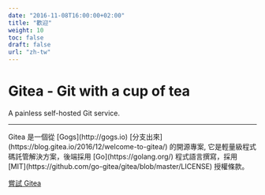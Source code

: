 ```yaml
---
date: "2016-11-08T16:00:00+02:00"
title: "歡迎"
weight: 10
toc: false
draft: false
url: "zh-tw"
---
```


<h1 class="display-4">Gitea - Git with a cup of tea</h1>
<p class="lead">A painless self-hosted Git service.</p>
<hr class="my-2">
<p>
	Gitea 是一個從 [Gogs](http://gogs.io) [分支出來](https://blog.gitea.io/2016/12/welcome-to-gitea/) 的開源專案, 它是輕量級程式碼託管解決方案，後端採用 
	[Go](https://golang.org/) 程式語言撰寫，採用 [MIT](https://github.com/go-gitea/gitea/blob/master/LICENSE) 授權條款。
</p>
<p class="lead">
<a class="btn btn-primary btn-lg" href="https://try.gitea.io" target="_blank" role="button">嘗試 Gitea</a>
</p>
